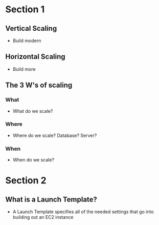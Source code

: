 # Section 1
## Vertical Scaling
- Build modern
## Horizontal Scaling
- Build more
## The 3 W's of scaling
### What
- What do we scale? 
### Where
- Where do we scale? Database? Server?
### When
- When do we scale?
# Section 2
## What is a Launch Template?
- A Launch Template specifies all of the needed settings that go into building out an EC2 instance
